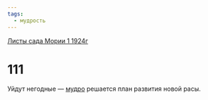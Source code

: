 ```yaml
---
tags:
  - мудрость
---
```


[Листы сада Мории 1 1924г](/agni/1924)

# 111
Уйдут негодные — [мудро](/tag/#мудрость) решается план развития новой расы.   

